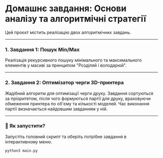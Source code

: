 # Домашнє завдання: Основи аналізу та алгоритмічні стратегії

Цей проєкт містить реалізацію двох алгоритмічних завдань.

---

### 1. Завдання 1: Пошук Min/Max

Реалізація рекурсивного пошуку мінімального та максимального елементів у масиві за принципом "Розділяй і володарюй".

---

### 2. Завдання 2: Оптимізатор черги 3D-принтера

Жадібний алгоритм для оптимізації черги друку. Завдання сортуються за пріоритетом, після чого формуються партії для друку, враховуючи обмеження принтера по об'єму та кількості моделей. Час виконання партії визначається найдовшим завданням у ній.

---

### 🚀 Як запустити?

Запустіть головний скрипт та оберіть потрібне завдання в інтерактивному меню.

```bash
python3 main.py
```


